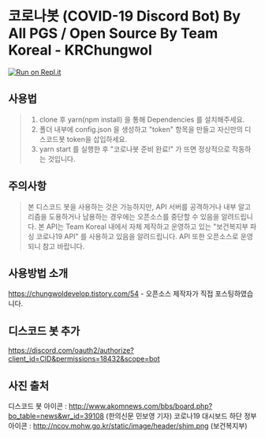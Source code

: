 # 코로나봇 (COVID-19 Discord Bot) By All PGS / Open Source By Team Koreal - KRChungwol

[![Run on Repl.it](https://repl.it/badge/github/kms0219kms/covid-discord-bot)](https://repl.it/github/kms0219kms/covid-discord-bot)

## 사용법
> 1. clone 후 yarn(npm install) 을 통해 Dependencies 를 설치해주세요.
> 2. 폴더 내부에 config.json 을 생성하고 "token" 항목을 만들고 자신만의 디스코드봇 token을 삽입하세요.
> 3. yarn start 를 실행한 후 "코로나봇 준비 완료!" 가 뜨면 정상적으로 작동하는 것입니다.

## 주의사항
> 본 디스코드 봇을 사용하는 것은 가능하지만, API 서버를 공격하거나 내부 알고리즘을 도용하거나 남용하는 경우에는 오픈소스를 중단할 수 있음을 알려드립니다.
> 본 API는 Team Koreal 내에서 자체 제작하고 운영하고 있는 "보건복지부 파싱 코로나19 API" 를 사용하고 있음을 알려드립니다.
> API 또한 오픈소스로 운영되니 참고 바랍니다.

## 사용방법 소개
https://chungwoldevelop.tistory.com/54  - 오픈소스 제작자가 직접 포스팅하였습니다.

## 디스코드 봇 추가
https://discord.com/oauth2/authorize?client_id=CID&permissions=18432&scope=bot

## 사진 출처

디스코드 봇 아이콘 : http://www.akomnews.com/bbs/board.php?bo_table=news&wr_id=39108 (한의신문 민보영 기자)
코로나19 대시보드 하단 정부 아이콘 : http://ncov.mohw.go.kr/static/image/header/shim.png (보건복지부)
